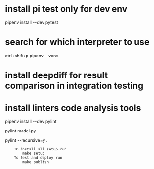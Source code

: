 # install pi test only for dev env

pipenv install --dev pytest

# search for which interpreter to use
ctrl+shift+p
pipenv --venv

# install deepdiff for result comparison in integration testing


# install linters code analysis tools
pipenv install --dev pylint

pylint model.py

pylint --recursive=y .



```
    TO install all setup run
        make setup
    To test and deploy run
        make publish
```